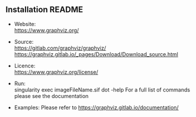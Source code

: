 ## Installation README

* Website:  
            https://www.graphviz.org/
* Source:   
            https://gitlab.com/graphviz/graphviz/
            https://graphviz.gitlab.io/_pages/Download/Download_source.html

* Licence:  
            https://www.graphviz.org/license/

* Run:      
            singularity exec imageFileName.sif dot -help
            For a full list of commands please see the documentation

* Examples:
            Please refer to https://graphviz.gitlab.io/documentation/
